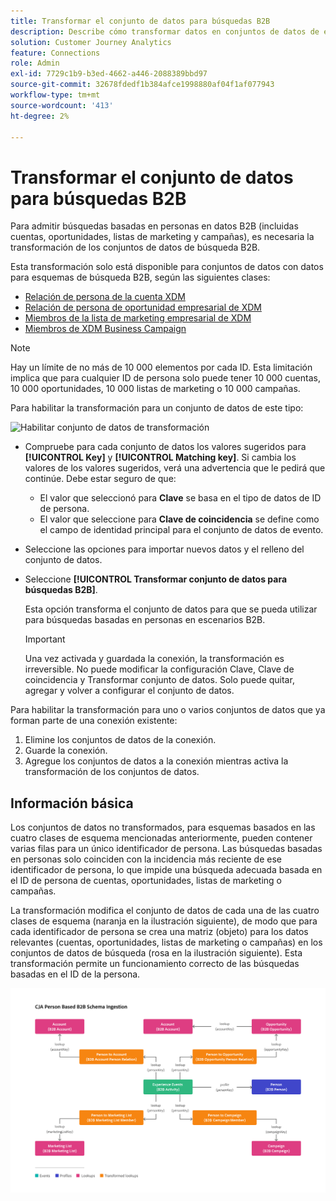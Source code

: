 ```yaml
---
title: Transformar el conjunto de datos para búsquedas B2B
description: Describe cómo transformar datos en conjuntos de datos de esquemas de búsqueda B2B específicos
solution: Customer Journey Analytics
feature: Connections
role: Admin
exl-id: 7729c1b9-b3ed-4662-a446-2088389bbd97
source-git-commit: 32678fdedf1b384afce1998880af04f1af077943
workflow-type: tm+mt
source-wordcount: '413'
ht-degree: 2%

---
```


# Transformar el conjunto de datos para búsquedas B2B

Para admitir búsquedas basadas en personas en datos B2B (incluidas cuentas, oportunidades, listas de marketing y campañas), es necesaria la transformación de los conjuntos de datos de búsqueda B2B.

Esta transformación solo está disponible para conjuntos de datos con datos para esquemas de búsqueda B2B, según las siguientes clases:

* [Relación de persona de la cuenta XDM](https://experienceleague.adobe.com/en/docs/experience-platform/xdm/classes/b2b/business-account-person-relation)
* [Relación de persona de oportunidad empresarial de XDM](https://experienceleague.adobe.com/en/docs/experience-platform/xdm/classes/b2b/business-opportunity-person-relation)
* [Miembros de la lista de marketing empresarial de XDM](https://experienceleague.adobe.com/en/docs/experience-platform/xdm/classes/b2b/business-marketing-list-members)
* [Miembros de XDM Business Campaign](https://experienceleague.adobe.com/en/docs/experience-platform/xdm/classes/b2b/business-campaign-members)

>[!NOTE]
>
>Hay un límite de no más de 10 000 elementos por cada ID. Esta limitación implica que para cualquier ID de persona solo puede tener 10 000 cuentas, 10 000 oportunidades, 10 000 listas de marketing o 10 000 campañas.


Para habilitar la transformación para un conjunto de datos de este tipo:

![Habilitar conjunto de datos de transformación](/help/connections/assets/transform.gif)

* Compruebe para cada conjunto de datos los valores sugeridos para **[!UICONTROL Key]** y **[!UICONTROL Matching key]**. Si cambia los valores de los valores sugeridos, verá una advertencia que le pedirá que continúe. Debe estar seguro de que:

   * El valor que seleccionó para **Clave** se basa en el tipo de datos de ID de persona.
   * El valor que seleccione para **Clave de coincidencia** se define como el campo de identidad principal para el conjunto de datos de evento.

* Seleccione las opciones para importar nuevos datos y el relleno del conjunto de datos.

* Seleccione **[!UICONTROL Transformar conjunto de datos para búsquedas B2B]**.

  Esta opción transforma el conjunto de datos para que se pueda utilizar para búsquedas basadas en personas en escenarios B2B.


  >[!IMPORTANT]
  >
  >Una vez activada y guardada la conexión, la transformación es irreversible. No puede modificar la configuración Clave, Clave de coincidencia y Transformar conjunto de datos. Solo puede quitar, agregar y volver a configurar el conjunto de datos.

Para habilitar la transformación para uno o varios conjuntos de datos que ya forman parte de una conexión existente:

1. Elimine los conjuntos de datos de la conexión.
1. Guarde la conexión.
1. Agregue los conjuntos de datos a la conexión mientras activa la transformación de los conjuntos de datos.

## Información básica

Los conjuntos de datos no transformados, para esquemas basados en las cuatro clases de esquema mencionadas anteriormente, pueden contener varias filas para un único identificador de persona. Las búsquedas basadas en personas solo coinciden con la incidencia más reciente de ese identificador de persona, lo que impide una búsqueda adecuada basada en el ID de persona de cuentas, oportunidades, listas de marketing o campañas.

La transformación modifica el conjunto de datos de cada una de las cuatro clases de esquema (naranja en la ilustración siguiente), de modo que para cada identificador de persona se crea una matriz (objeto) para los datos relevantes (cuentas, oportunidades, listas de marketing o campañas) en los conjuntos de datos de búsqueda (rosa en la ilustración siguiente). Esta transformación permite un funcionamiento correcto de las búsquedas basadas en el ID de la persona.

![Esquemas B2B](./assets/b2b-schemas.svg)
